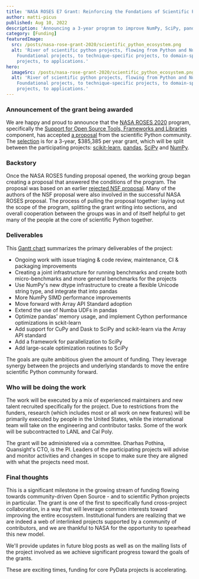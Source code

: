 ```yaml
---
title: 'NASA ROSES E7 Grant: Reinforcing the Fondations of Scientific Python'
author: matti-picus
published: Aug 10, 2022
description: 'Announcing a 3-year program to improve NumPy, SciPy, pandas, and scikit-learn'
category: [Funding]
featuredImage:
  src: /posts/nasa-rose-grant-2020/scientific_python_ecosystem.png
  alt: 'River of scientific python projects, flowing from Python and NumPy, to
    Foundational projects, to technique-specific projects, to domain-specific
    projects, to applications.'
hero:
  imageSrc: /posts/nasa-rose-grant-2020/scientific_python_ecosystem.png
  alt: 'River of scientific python projects, flowing from Python and Numpy, to
    Foundational projects, to technique-specific projects, to domain-specific
    projects, to applications.'
---
```


### Announcement of the grant being awarded

We are happy and proud to announce that the [NASA ROSES 2020](https://science.nasa.gov/researchers/sara/grant-solicitations/roses-2020/release-research-opportunities-space-and-earth-science-roses-2020)
program, specifically the [Support for Open Source Tools, Frameworks and Libraries](https://nspires.nasaprs.com/external/solicitations/summary.do?solId=%7B958CF134-D655-E512-B5AD-84501D14A0C1%7D&path=&method=init)
component, has accepted [a
proposal](/posts/nasa-rose-grant-2020/NASA_project_proposal.pdf)
from the scientific Python community. The
[selection](https://nspires.nasaprs.com/external/viewrepositorydocument?cmdocumentid=843923&solicitationId={958CF134-D655-E512-B5AD-84501D14A0C1}&viewSolicitationDocument=1)
is for a 3-year, $385,385 per year grant, which will be split between the participating
projects: [scikit-learn](https://scikit-learn.org),
[pandas](https://pandas.org/), [SciPy](https://scipy.org/) and
[NumPy](https://numpy.org/).

### Backstory

Once the NASA ROSES funding proposal opened, the working group began creating a
proposal that answered the conditions of the program. The proposal was based on
an earlier
[rejected NSF proposal](https://figshare.com/articles/journal_contribution/Mid-Scale_Research_Infrastructure_-_The_Scientific_Python_Ecosystem/8009441).
Many of the authors of the NSF proposal were also involved in the successful
NASA ROSES proposal. The process of pulling the proposal together: laying out
the scope of the program, splitting the grant writing into sections, and
overall cooperation between the groups was in and of itself helpful to get many
of the people at the core of scientific Python together.

### Deliverables

This [Gantt chart](/posts/nasa-rose-grant-2020/NASA_project_workplan.pdf)
summarizes the primary deliverables of the project:

- Ongoing work with issue triaging & code review, maintenance, CI & packaging
  improvements
- Creating a joint infrastructure for running benchmarks and create both
  micro-benchmarks and more general benchmarks for the projects
- Use NumPy's new dtype infrastructure to create a flexible Unicode string
  type, and integrate that into pandas
- More NumPy SIMD performance improvements
- Move forward with Array API Standard adoption
- Extend the use of Numba UDFs in pandas
- Optimize pandas' memory usage, and implement Cython performance optimizations
  in sckit-learn
- Add support for CuPy and Dask to SciPy and scikit-learn via the Array API
  standard
- Add a framework for parallelization to SciPy
- Add large-scale optimization routines to SciPy

The goals are quite ambitious given the amount of funding. They leverage
synergy between the projects and underlying standards to move the entire
scientific Python community forward.

### Who will be doing the work

The work will be executed by a mix of experienced maintainers and new talent
recruited specifically for the project. Due to restrictions from the funders,
research (which includes most or all work on new features) will be primarily
executed by people in the United States, while the international team will take
on the engineering and contributor tasks. Some of the work will be
subcontracted to LANL and Cal Poly.

The grant will be administered via a committee. Dharhas Pothina, Quansight's CTO,
is the PI. Leaders of the participating projects will advise and monitor
activities and changes in scope to make sure they are aligned with what the
projects need most.

### Final thoughts

This is a significant milestone in the growing stream of funding flowing
towards community-driven Open Source - and to scientific Python projects in
particular. The grant is one of the first to specifically fund cross-project
collaboration, in a way that will leverage common interests toward improving
the entire ecosystem. Institutional funders are realizing that we are indeed a
web of interlinked projects supported by a community of contributors, and we
are thankful to NASA for the opportunity to spearhead this new model.

We'll provide updates in future blog posts as well as on the mailing lists of
the project involved as we achieve significant progress toward the goals of the
grants.

These are exciting times, funding for core PyData projects is accelerating.

